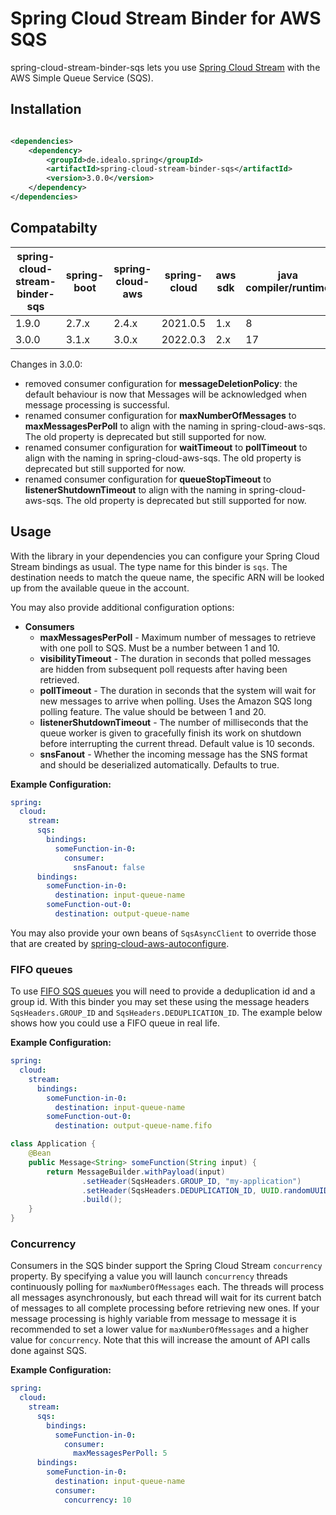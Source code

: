 # Spring Cloud Stream Binder for AWS SQS

spring-cloud-stream-binder-sqs lets you use [Spring Cloud Stream](https://spring.io/projects/spring-cloud-stream) with
the AWS Simple Queue Service (SQS).

## Installation

```xml

<dependencies>
    <dependency>
        <groupId>de.idealo.spring</groupId>
        <artifactId>spring-cloud-stream-binder-sqs</artifactId>
        <version>3.0.0</version>
    </dependency>
</dependencies>
```

## Compatabilty

| spring-cloud-stream-binder-sqs | spring-boot | spring-cloud-aws | spring-cloud | aws sdk | java compiler/runtime |
|--------------------------------|-------------|------------------|--------------|---------|-----------------------|
| 1.9.0                          | 2.7.x       | 2.4.x            | 2021.0.5     | 1.x     | 8                     |
| 3.0.0                          | 3.1.x       | 3.0.x            | 2022.0.3     | 2.x     | 17                    |

Changes in 3.0.0:

* removed consumer configuration for **messageDeletionPolicy**: the default behaviour is now that Messages will be
  acknowledged when message processing is successful.
* renamed consumer configuration for **maxNumberOfMessages** to **maxMessagesPerPoll** to align with the naming in
  spring-cloud-aws-sqs. The old property is deprecated but still supported for now.
* renamed consumer configuration for **waitTimeout** to **pollTimeout** to align with the naming in
  spring-cloud-aws-sqs. The old property is deprecated but still supported for now.
* renamed consumer configuration for **queueStopTimeout** to **listenerShutdownTimeout** to align with the naming in
  spring-cloud-aws-sqs. The old property is deprecated but still supported for now.

## Usage

With the library in your dependencies you can configure your Spring Cloud Stream bindings as usual. The type name for
this binder is `sqs`. The destination needs to match the queue name, the specific ARN will be looked up from the
available queue in the account.

You may also provide additional configuration options:

- **Consumers**
    - **maxMessagesPerPoll** - Maximum number of messages to retrieve with one poll to SQS. Must be a number between 1
      and 10.
    - **visibilityTimeout** - The duration in seconds that polled messages are hidden from subsequent poll requests
      after having been retrieved.
    - **pollTimeout** - The duration in seconds that the system will wait for new messages to arrive when polling. Uses
      the Amazon SQS long polling feature. The value should be between 1 and 20.
    - **listenerShutdownTimeout** - The number of milliseconds that the queue worker is given to gracefully finish its
      work on
      shutdown before interrupting the current thread. Default value is 10 seconds.
    - **snsFanout** - Whether the incoming message has the SNS format and should be deserialized automatically. Defaults
      to true.

**Example Configuration:**

```yaml
spring:
  cloud:
    stream:
      sqs:
        bindings:
          someFunction-in-0:
            consumer:
              snsFanout: false
      bindings:
        someFunction-in-0:
          destination: input-queue-name
        someFunction-out-0:
          destination: output-queue-name
```

You may also provide your own beans of `SqsAsyncClient` to override those that are created
by [spring-cloud-aws-autoconfigure](https://github.com/spring-cloud/spring-cloud-aws/tree/master/spring-cloud-aws-autoconfigure).

### FIFO queues

To use [FIFO SQS queues](https://docs.aws.amazon.com/AWSSimpleQueueService/latest/SQSDeveloperGuide/FIFO-queues.html)
you will need to provide a deduplication id and a group id.
With this binder you may set these using the message headers `SqsHeaders.GROUP_ID` and `SqsHeaders.DEDUPLICATION_ID`.
The example below shows how you could use a FIFO queue in real life.

**Example Configuration:**

```yaml
spring:
  cloud:
    stream:
      bindings:
        someFunction-in-0:
          destination: input-queue-name
        someFunction-out-0:
          destination: output-queue-name.fifo
```

```java
class Application {
    @Bean
    public Message<String> someFunction(String input) {
        return MessageBuilder.withPayload(input)
                .setHeader(SqsHeaders.GROUP_ID, "my-application")
                .setHeader(SqsHeaders.DEDUPLICATION_ID, UUID.randomUUID())
                .build();
    }
}
```

### Concurrency

Consumers in the SQS binder support the Spring Cloud Stream `concurrency` property.
By specifying a value you will launch `concurrency`  threads continuously polling for `maxNumberOfMessages` each.
The threads will process all messages asynchronously, but each thread will wait for its current batch of messages to all
complete processing before retrieving new ones.
If your message processing is highly variable from message to message it is recommended to set a lower value
for `maxNumberOfMessages` and a higher value for `concurrency`.
Note that this will increase the amount of API calls done against SQS.

**Example Configuration:**

```yaml
spring:
  cloud:
    stream:
      sqs:
        bindings:
          someFunction-in-0:
            consumer:
              maxMessagesPerPoll: 5
      bindings:
        someFunction-in-0:
          destination: input-queue-name
          consumer:
            concurrency: 10
```
